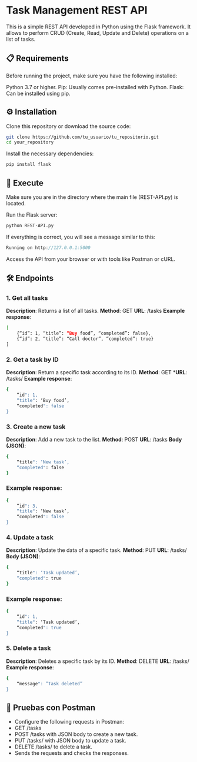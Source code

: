 # Task Management REST API
This is a simple REST API developed in Python using the Flask framework. It allows to perform CRUD (Create, Read, Update and Delete) operations on a list of tasks.

## 📋 Requirements
Before running the project, make sure you have the following installed:

Python 3.7 or higher.
Pip: Usually comes pre-installed with Python.
Flask: Can be installed using pip.

## ⚙️ Installation
Clone this repository or download the source code:

```bash
git clone https://github.com/tu_usuario/tu_repositorio.git
cd your_repository
```
Install the necessary dependencies:
```bash
pip install flask
```

## 🚀 Execute
Make sure you are in the directory where the main file (REST-API.py) is located.

Run the Flask server:

```bash
python REST-API.py
```
If everything is correct, you will see a message similar to this:
```csharp
Running on http://127.0.0.1:5000
```
Access the API from your browser or with tools like Postman or cURL.

## 🛠️ Endpoints
### 1. Get all tasks
**Description**: Returns a list of all tasks.
**Method**: GET
**URL**: /tasks
**Example response**:
```bash
[
    {“id”: 1, “title”: “Buy food”, “completed”: false},
    {“id”: 2, “title”: “Call doctor”, “completed”: true}
]
```
### 2. Get a task by ID
**Description**: Return a specific task according to its ID.
**Method**: GET
***URL**: /tasks/<id>
**Example response**:
```bash
{
    “id": 1,
    “title": ‘Buy food’,
    “completed": false
}
```
### 3. Create a new task
**Description**: Add a new task to the list.
**Method**: POST
**URL**: /tasks
**Body (JSON)**:
```bash
{
    “title": ‘New task’,
    “completed": false
}
```
### Example response:
```bash
{
    “id": 3,
    “title": ‘New task’,
    “completed": false
}
```
### 4. Update a task
**Description**: Update the data of a specific task.
**Method**: PUT
**URL**: /tasks/<id>
**Body (JSON)**:
```bash
{
    “title": ‘Task updated’,
    “completed": true
}
```
### Example response:
```bash
{
    “id": 1,
    “title": ‘Task updated’,
    “completed": true
}
```
### 5. Delete a task
**Description**: Deletes a specific task by its ID.
**Method**: DELETE
**URL**: /tasks/<id>
**Example response**:
```bash
{
    “message": ”Task deleted”
}
```
## 🧪 Pruebas con Postman

- Configure the following requests in Postman:
- GET /tasks
- POST /tasks with JSON body to create a new task.
- PUT /tasks/<id> with JSON body to update a task.
- DELETE /tasks/<id> to delete a task.
- Sends the requests and checks the responses.
